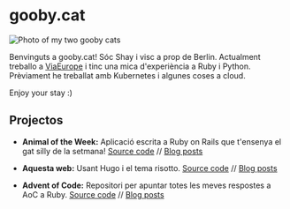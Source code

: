 # gooby.cat

![Photo of my two gooby cats]("/goobycats.jpg")

Benvinguts a gooby.cat! Sóc Shay i visc a prop de Berlin. Actualment treballo a [ViaEurope](https://github.com/viaeurope) i tinc una mica d'experiència a Ruby i Python. Prèviament he treballat amb Kubernetes i algunes coses a cloud.

Enjoy your stay :)

## Projectos

* **Animal of the Week:** Aplicació escrita a Ruby on Rails que t'ensenya el gat silly de la setmana! [Source code](https://github.com/9c23a5/animal-otw) // [Blog posts]()

* **Aquesta web:** Usant Hugo i el tema risotto. [Source code](https://github.com/9c23a5/gooby-cat) // [Blog posts]()

* **Advent of Code:** Repositori per apuntar totes les meves respostes a AoC a Ruby. [Source code](https://github.com/9c23a5/advent-of-code) // [Blog posts]()
